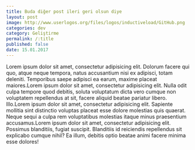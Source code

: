 ```yaml
---
title: Buda diğer post ileri geri olsun diye
layout: post
image: http://www.userlogos.org/files/logos/inductiveload/GitHub.png
categories: dev
category: Geliştirme
permalink: /:title
published: false
date: 15.01.2017
---
```


Lorem ipsum dolor sit amet, consectetur adipisicing elit. Dolorum facere qui quo, atque neque tempora, natus accusantium nisi ex adipisci, totam deleniti. Temporibus saepe adipisci ea earum, maxime placeat maiores.Lorem ipsum dolor sit amet, consectetur adipisicing elit. Nulla odit culpa tempore quod debitis, soluta voluptatum dicta vero cumque non voluptatem repellendus at sit, facere aliquid beatae pariatur libero. Illo.Lorem ipsum dolor sit amet, consectetur adipisicing elit. Sapiente mollitia sint distinctio voluptas placeat esse dolore molestias quis quaerat. Neque sequi a culpa rem voluptatibus molestias itaque minus praesentium accusamus.Lorem ipsum dolor sit amet, consectetur adipisicing elit. Possimus blanditiis, fugiat suscipit. Blanditiis id reiciendis repellendus sit explicabo cumque nihil? Ea illum, debitis optio beatae animi facere minima esse dolores!
